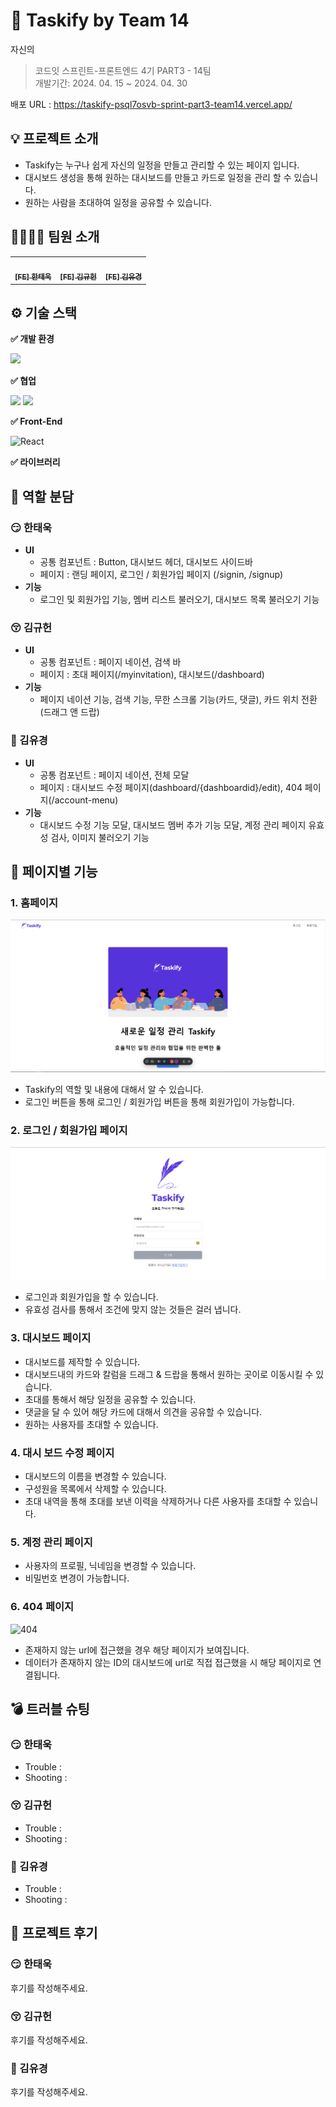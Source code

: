 # 💌 Taskify by Team 14

자신의 

> 코드잇 스프린트-프론트엔드 4기 PART3 - 14팀<br>
> 개발기간: 2024. 04. 15 ~ 2024. 04. 30
> 

배포 URL : https://taskify-psql7osvb-sprint-part3-team14.vercel.app/

## 💡 프로젝트 소개

- Taskify는 누구나 쉽게 자신의 일정을 만들고 관리할 수 있는 페이지 입니다.
- 대시보드 생성을 통해 원하는 대시보드를 만들고 카드로 일정을 관리 할 수 있습니다.
- 원하는 사람을 초대하여 일정을 공유할 수 있습니다.

## 👨‍👩‍👧‍👧 팀원 소개

<table>
  <tbody>
    <tr>
      <td align="center"><a href="https://github.com/TaeUk471">
      <img width=200px src="https://avatars.githubusercontent.com/u/90249043?v=4" alt=""/><br />
      <sub><b>[FE] 한태욱</b></sub></a><br /></td>
      <td align="center"><a href="https://github.com/kkh000">
      <img width=200px src="https://avatars.githubusercontent.com/u/105029085?v=4" alt=""/><br />
      <sub><b>[FE] 김규헌</b></sub></a><br /></td>
      <td align="center"><a href="https://github.com/codingaring">
      <img width=200px src="https://avatars.githubusercontent.com/u/153581513?v=4" alt=""/><br />
      <sub><b>[FE] 김유경</b></sub></a><br /></td>
    </tr>
  </tbody>
</table>

## ⚙️ 기술 스택
**✅ 개발 환경**
<div>
<img src="https://img.shields.io/badge/Visual%20Studio%20Code-0078d7.svg?style=for-the-badge&logo=visual-studio-code&logoColor=white">
</div>

**✅ 협업**
<div>
<img src="https://img.shields.io/badge/github-181717?style=for-the-badge&logo=github&logoColor=white">
<img src="https://img.shields.io/badge/git-F05032?style=for-the-badge&logo=git&logoColor=white">
</div>

**✅ Front-End**
<div>

![React](https://img.shields.io/badge/react-%2320232a.svg?style=for-the-badge&logo=react&logoColor=%2361DAFB)
</div>

**✅ 라이브러리**

## 🧩 역할 분담

### 😏 한태욱

- **UI**
  - 공통 컴포넌트 : Button, 대시보드 헤더, 대시보드 사이드바
  - 페이지 : 랜딩 페이지, 로그인 / 회원가입 페이지 (/signin, /signup)
- **기능**
  - 로그인 및 회원가입 기능, 멤버 리스트 불러오기, 대시보드 목록 불러오기 기능

### 😚 김규헌

- **UI**
  - 공통 컴포넌트 : 페이지 네이션, 검색 바
  - 페이지 : 초대 페이지(/myinvitation), 대시보드(/dashboard)
- **기능**
  - 페이지 네이션 기능, 검색 기능, 무한 스크롤 기능(카드, 댓글), 카드 위치 전환 (드래그 앤 드랍)

### 🤩 김유경

- **UI**
  - 공통 컴포넌트 : 페이지 네이션, 전체 모달
  - 페이지 : 대시보드 수정 페이지(dashboard/{dashboardid}/edit), 404 페이지(/account-menu)
- **기능**
  - 대시보드 수정 기능 모달, 대시보드 멤버 추가 기능 모달, 계정 관리 페이지 유효성 검사, 이미지 불러오기 기능

## 🎲 페이지별 기능

### 1. 홈페이지
![landing page](image.png)
  - Taskify의 역할 및 내용에 대해서 알 수 있습니다.
  - 로그인 버튼을 통해 로그인 / 회원가입 버튼을 통해 회원가입이 가능합니다.

### 2. 로그인 / 회원가입 페이지
![signin page](image-1.png)
  - 로그인과 회원가입을 할 수 있습니다.
  - 유효성 검사를 통해서 조건에 맞지 않는 것들은 걸러 냅니다.

### 3. 대시보드 페이지

  - 대시보드를 제작할 수 있습니다.
  - 대시보드내의 카드와 칼럼을 드래그 & 드랍을 통해서 원하는 곳이로 이동시킬 수 있습니다.
  - 초대를 통해서 해당 일정을 공유할 수 있습니다.
  - 댓글을 달 수 있어 해당 카드에 대해서 의견을 공유할 수 있습니다.
  - 원하는 사용자를 초대할 수 있습니다. 

### 4. 대시 보드 수정 페이지

  - 대시보드의 이름을 변경할 수 있습니다.
  - 구성원을 목록에서 삭제할 수 있습니다.
  - 초대 내역을 통해 초대를 보낸 이력을 삭제하거나 다른 사용자를 초대할 수 있습니다.

### 5. 계정 관리 페이지

  - 사용자의 프로필, 닉네임을 변경할 수 있습니다.
  - 비밀번호 변경이 가능합니다.

### 6. 404 페이지
![404]()

- 존재하지 않는 url에 접근했을 경우 해당 페이지가 보여집니다.
- 데이터가 존재하지 않는 ID의 대시보드에 url로 직접 접근했을 시 해당 페이지로 연결됩니다.

## 💣 트러블 슈팅

### 😏 한태욱

  - Trouble : 
  - Shooting : 

### 😚 김규헌

  - Trouble : 
  - Shooting : 

### 🤩 김유경

  - Trouble :  
  - Shooting : 

## 🍔 프로젝트 후기

### 😏 한태욱

후기를 작성해주세요.

### 😚 김규헌

후기를 작성해주세요.

### 🤩 김유경

후기를 작성해주세요.
